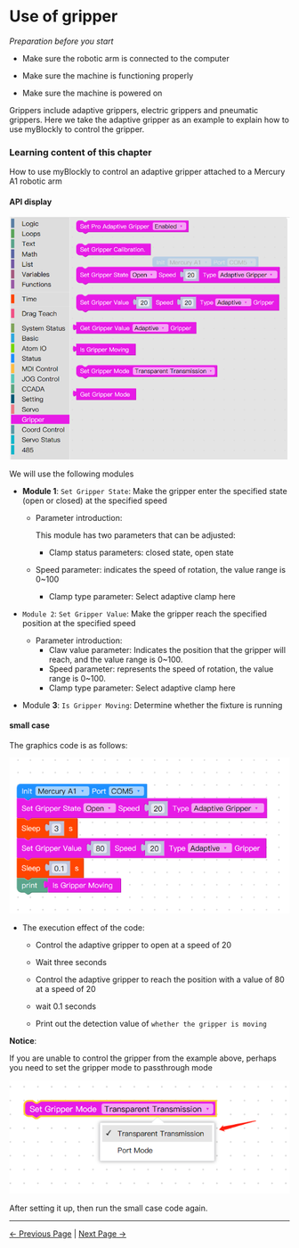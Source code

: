# Use of gripper

<i>Preparation before you start</i>

- Make sure the robotic arm is connected to the computer

- Make sure the machine is functioning properly

- Make sure the machine is powered on

Grippers include adaptive grippers, electric grippers and pneumatic grippers. Here we take the adaptive gripper as an example to explain how to use myBlockly to control the gripper.



### Learning content of this chapter

How to use myBlockly to control an adaptive gripper attached to a Mercury A1 robotic arm



#### API display

<img src="..\..\..\..\resources\5-BasicApplication\5.2-ApplicationUse\5.2.1-mystudio\1-myblockly\images\gripperUse\1.png" style="zoom: 67%;" />

We will use the following modules



- **Module 1**: `Set Gripper State`: Make the gripper enter the specified state (open or closed) at the specified speed

  * Parameter introduction:

     This module has two parameters that can be adjusted:

     * Clamp status parameters: closed state, open state

  * Speed parameter: indicates the speed of rotation, the value range is 0~100

     * Clamp type parameter: Select adaptive clamp here





- `Module 2`: `Set Gripper Value`: Make the gripper reach the specified position at the specified speed
  - Parameter introduction:
      - Claw value parameter: Indicates the position that the gripper will reach, and the value range is 0~100.
      - Speed parameter: represents the speed of rotation, the value range is 0~100.
      - Clamp type parameter: Select adaptive clamp here





* Module **3**: `Is Gripper Moving`: Determine whether the fixture is running






#### small case

The graphics code is as follows:

<img src="..\..\..\..\resources\5-BasicApplication\5.2-ApplicationUse\5.2.1-mystudio\1-myblockly\images\gripperUse\2.png" style="zoom: 80%;" />



* The execution effect of the code:

  - Control the adaptive gripper to open at a speed of 20

  - Wait three seconds

  - Control the adaptive gripper to reach the position with a value of 80 at a speed of 20

  - wait 0.1 seconds
  - Print out the detection value of `whether the gripper is moving`



**Notice**:

If you are unable to control the gripper from the example above, perhaps you need to set the gripper mode to passthrough mode

<img src="..\..\..\..\resources\5-BasicApplication\5.2-ApplicationUse\5.2.1-mystudio\1-myblockly\images\gripperUse\3.png"  />

After setting it up, then run the small case code again.








---

[← Previous Page](./7-program.md) | [Next Page →](./9-pumpUse.md)
